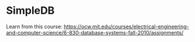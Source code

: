 # SimpleDB

Learn from this course: https://ocw.mit.edu/courses/electrical-engineering-and-computer-science/6-830-database-systems-fall-2010/assignments/
